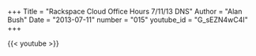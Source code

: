 +++
Title = "Rackspace Cloud Office Hours  7/11/13  DNS"
Author = "Alan Bush"
Date = "2013-07-11"
number = "015"
youtube_id = "G_sEZN4wC4I"
+++

{{< youtube >}}
